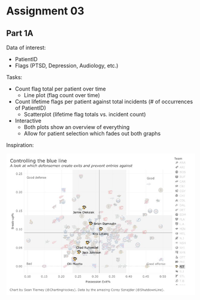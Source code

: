 # Assignment 03

## Part 1A

Data of interest:

- PatientID
- Flags (PTSD, Depression, Audiology, etc.)

Tasks:

- Count flag total per patient over time
  - Line plot (flag count over time)
- Count lifetime flags per patient against total incidents (# of occurrences of PatientID)
  - Scatterplot (lifetime flag totals vs. incident count)
- Interactive
  - Both plots show an overview of everything
  - Allow for patient selection which fades out both graphs

Inspiration:

![Controlling the Blue Line][1]

[1]: assets/controlling-the-blue-line.jpeg
